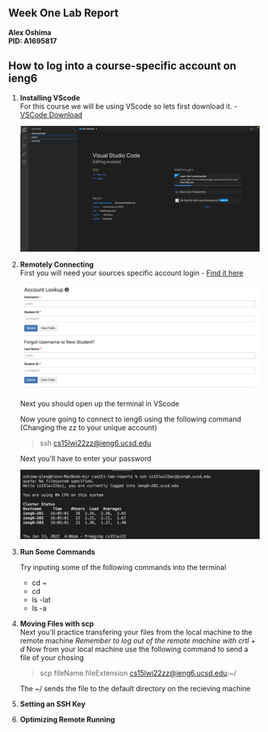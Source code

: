
## Week One Lab Report
**Alex Oshima**  
**PID: A1695817**

## How to log into a course-specific account on ieng6

1) **Installing VScode**\
For this course we will be using VScode so lets first download it. - [VSCode Download](https://code.visualstudio.com/download)

    ![Image](VSCode.png)



2) **Remotely Connecting**\
First you will need your sources specific account login - [Find it here](https://sdacs.ucsd.edu/~icc/index.php)

    ![Image](AccountLookup.png)

    Next you should open up the terminal in VScode  

    Now youre going to connect to ieng6 using the following command 
    (Changing the zz to your unique account)
    >ssh cs15lwi22zz@ieng6.ucsd.edu  

    Next you'll have to enter your password 

    ![Image](Login.png)


3) **Run Some Commands**

    Try inputing some of the following commands into the terminal
    * cd ~
    * cd
    * ls -lat
    * ls -a

4) **Moving Files with scp**\
    Next you'll practice transfering your files from the local machine to the remote machine
    *Remember to log out of the remote machine with crtl + d*
    Now from your local machine use the following command to send a file of your chosing
    >scp fileName.fileExtension cs15lwi22zz@ieng6.ucsd.edu:~/

    The ~/ sends the file to the default directory on the recieving machine

5) **Setting an SSH Key**

6) **Optimizing Remote Running**